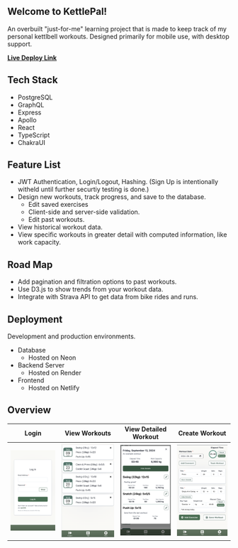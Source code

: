 ## Welcome to KettlePal!

An overbuilt "just-for-me" learning project that is made to keep track of my personal kettlbell workouts. Designed primarily for mobile use, with desktop support.

[**Live Deploy Link**](https://kettlepal.netlify.app/)

## Tech Stack

- PostgreSQL
- GraphQL
- Express
- Apollo
- React
- TypeScript
- ChakraUI

## Feature List

- JWT Authentication, Login/Logout, Hashing. (Sign Up is intentionally witheld until further securtiy testing is done.)
- Design new workouts, track progress, and save to the database.
  - Edit saved exercises
  - Client-side and server-side validation.
  - Edit past workouts.
- View historical workout data.
- View specific workouts in greater detail with computed information, like work capacity.

## Road Map

- Add pagination and filtration options to past workouts.
- Use D3.js to show trends from your workout data.
- Integrate with Strava API to get data from bike rides and runs.

## Deployment

Development and production environments.

- Database
  - Hosted on Neon
- Backend Server
  - Hosted on Render
- Frontend
  - Hosted on Netlify

## Overview

| Login                                             | View Workouts                                       | View Detailed Workout                               | Create Workout                                      |
| ------------------------------------------------- | --------------------------------------------------- | --------------------------------------------------- | --------------------------------------------------- |
| <img src="image.png" alt="alt text" width="200" > | <img src="image-1.png" alt="alt text" width="200" > | <img src="image-5.png" alt="alt text" width="200" > | <img src="image-4.png" alt="alt text" width="200" > |
